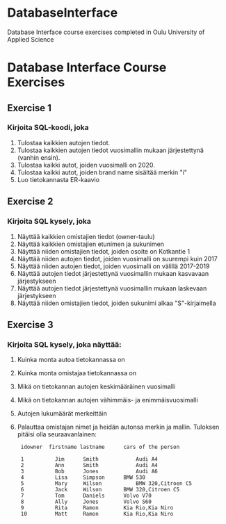 # DatabaseInterface
Database Interface course exercises completed in Oulu University of Applied Science

# Database Interface Course Exercises
## Exercise 1

### Kirjoita SQL-koodi, joka

1. Tulostaa kaikkien autojen tiedot. 
2. Tulostaa kaikkien autojen tiedot vuosimallin mukaan järjestettynä (vanhin ensin).
3. Tulostaa kaikki autot, joiden vuosimalli on 2020.
4. Tulostaa kaikki autot, joiden brand name sisältää merkin "i"
5. Luo tietokannasta ER-kaavio

## Exercise 2

### Kirjoita SQL kysely, joka

1. Näyttää kaikkien omistajien tiedot (owner-taulu)
2. Näyttää kaikkien omistajien etunimen ja sukunimen
3. Näyttää niiden omistajien tiedot, joiden osoite on Kotkantie 1
4. Näyttää niiden autojen tiedot, joiden vuosimalli on suurempi kuin 2017
5. Näyttää niiden autojen tiedot, joiden vuosimalli on välillä 2017-2019
6. Näyttää autojen tiedot järjestettynä vuosimallin mukaan kasvavaan järjestykseen
7. Näyttää autojen tiedot järjestettynä vuosimallin mukaan laskevaan järjestykseen
8. Näyttää niiden omistajien tiedot, joiden sukunimi alkaa "S"-kirjaimella

## Exercise 3

### Kirjoita SQL kysely, joka näyttää:
1. Kuinka monta autoa tietokannassa on
2. Kuinka monta omistajaa tietokannassa on
3. Mikä on tietokannan autojen keskimääräinen vuosimalli
4. Mikä on tietokannan autojen vähimmäis- ja enimmäisvuosimalli
5. Autojen lukumäärät merkeittäin
6. Palauttaa omistajan nimet ja heidän autonsa merkin ja mallin. Tuloksen pitäisi olla seuraavanlainen:

        idowner  firstname lastname      cars of the person

        1          Jim      Smith            Audi A4
        2          Ann	    Smith            Audi A4
        3          Bob	    Jones            Audi A6
        4          Lisa	    Simpson	     BMW 530
        5          Mary	    Wilson           BMW 320,Citroen C5
        6          Jack	    Wilson	     BMW 320,Citroen C5
        7          Tom	    Daniels	     Volvo V70
        8          Ally	    Jones	     Volvo S60
        9          Rita	    Ramon	     Kia Rio,Kia Niro
        10         Matt	    Ramon	     Kia Rio,Kia Niro